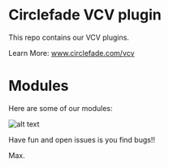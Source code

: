 
# Circlefade VCV plugin

This repo contains our VCV plugins.

Learn More: www.circlefade.com/vcv


# Modules 

Here are some of our modules:


![alt text](https://static.wixstatic.com/media/ed93a0_ab52733a6cd94b3c83fe0f2e499b1d3b~mv2.png)


Have fun and open issues is you find bugs!!

Max.
